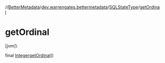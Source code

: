 //[BetterMetadata](../../../index.md)/[dev.warrengates.bettermetadata](../index.md)/[SQLStateType](index.md)/[getOrdinal](get-ordinal.md)

# getOrdinal

[jvm]\

final [Integer](https://docs.oracle.com/javase/8/docs/api/java/lang/Integer.html)[getOrdinal](get-ordinal.md)()
